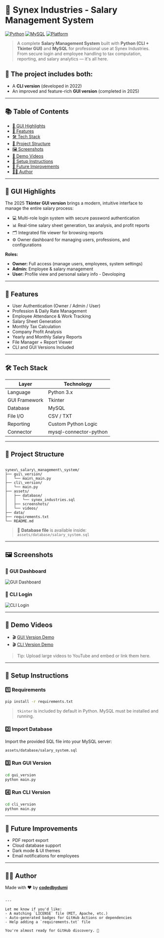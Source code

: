 
# 💼 Synex Industries - Salary Management System

[![Python](https://img.shields.io/badge/Python-3.10-blue.svg)](https://www.python.org/)
[![MySQL](https://img.shields.io/badge/Database-MySQL-brightgreen)](https://www.mysql.com/)
[![Platform](https://img.shields.io/badge/Platform-Windows%20%7C%20Linux-lightgrey)]()

> A complete **Salary Management System** built with **Python (CLI + Tkinter GUI)** and **MySQL** for professional use at Synex Industries. From secure login and employee handling to tax computation, reporting, and salary analytics — it's all here.

## 📌 The project includes both:
- A **CLI version** (developed in 2022)
- An improved and feature-rich **GUI version** (completed in 2025)
---

## 📚 Table of Contents

- [🌟 GUI Highlights](#-gui-highlights)
- [🚀 Features](#-features)
- [🛠️ Tech Stack](#️-tech-stack)
- [📁 Project Structure](#-project-structure)
- [🖼️ Screenshots](#-screenshots)
- [🎥 Demo Videos](#-demo-videos)
- [🔧 Setup Instructions](#-setup-instructions)
- [📌 Future Improvements](#-future-improvements)
- [🙋‍♂️ Author](#-author)

---

## 🌟 GUI Highlights

The 2025 **Tkinter GUI version** brings a modern, intuitive interface to manage the entire salary process:

- 💻 Multi-role login system with secure password authentication  
- 📊 Real-time salary sheet generation, tax analysis, and profit reports  
- 🗂️ Integrated file viewer for browsing reports  
- ⚙️ Owner dashboard for managing users, professions, and configurations  

**Roles:**
- **Owner:** Full access (manage users, employees, system settings)  
- **Admin:** Employee & salary management  
- **User:** Profile view and personal salary info  - Devoloping 

---

## 🚀 Features

- User Authentication (Owner / Admin / User)
- Profession & Daily Rate Management
- Employee Attendance & Work Tracking
- Salary Sheet Generation
- Monthly Tax Calculation
- Company Profit Analysis
- Yearly and Monthly Salary Reports
- File Manager + Report Viewer
- CLI and GUI Versions Included

---

## 🛠️ Tech Stack

| Layer         | Technology          |
|---------------|---------------------|
| Language      | Python 3.x          |
| GUI Framework | Tkinter             |
| Database      | MySQL               |
| File I/O      | CSV / TXT           |
| Reporting     | Custom Python Logic |
| Connector     | mysql-connector-python |

---

## 📁 Project Structure

```

synex\_salary\_management\_system/
├── gui\_version/
│   └── main\_main.py
├── cli\_version/
│   └── main.py
├── assets/
│   ├── database/
│   │   └── synex_industries.sql
│   ├── screenshots/
│   └── videos/
├── data/
├── requirements.txt
└── README.md

````

> 📂 **Database file** is available inside: `assets/database/salary_system.sql`

---

## 🖼️ Screenshots

### 🔹 GUI Dashboard  
![GUI Dashboard](assets/screenshots/gui_dashboard.png)

### 🔹 CLI Login  
![CLI Login](assets/screenshots/cli_login.png)

---

## 🎥 Demo Videos

- 🎬 [GUI Version Demo](assets/videos/gui_demo.mp4)
- 🎬 [CLI Version Demo](assets/videos/cli_demo.mp4)

> Tip: Upload large videos to YouTube and embed or link them here.

---

## 🔧 Setup Instructions

### 1️⃣ Requirements

```bash
pip install -r requirements.txt
````

> `tkinter` is included by default in Python.
> MySQL must be installed and running.

### 2️⃣ Import Database

Import the provided SQL file into your MySQL server:

```
assets/database/salary_system.sql
```

### 3️⃣ Run GUI Version

```bash
cd gui_version
python main.py
```

### 4️⃣ Run CLI Version

```bash
cd cli_version
python main.py
```

---

## 📌 Future Improvements

* PDF report export
* Cloud database support
* Dark mode & UI themes
* Email notifications for employees

---

## 🙋‍♂️ Author

Made with ❤️ by [**codedbydumi**](https://github.com/codedbydumi)

```

---

Let me know if you'd like:
- A matching `LICENSE` file (MIT, Apache, etc.)
- Auto-generated badges for GitHub Actions or dependencies
- Help adding a `requirements.txt` file

You're almost ready for GitHub discovery. 🚀
```
